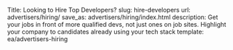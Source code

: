 Title: Looking to Hire Top Developers?
slug: hire-developers
url: advertisers/hiring/
save_as: advertisers/hiring/index.html
description: Get your jobs in front of more qualified devs, not just ones on job sites. Highlight your company to candidates already using your tech stack
template: ea/advertisers-hiring
